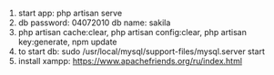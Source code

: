 
1) start app: php artisan serve
2) db password: 04072010   db name: sakila
3) php artisan cache:clear, php artisan config:clear, php artisan key:generate, npm update
4) to start db: sudo /usr/local/mysql/support-files/mysql.server start 
5) install xampp: https://www.apachefriends.org/ru/index.html 



